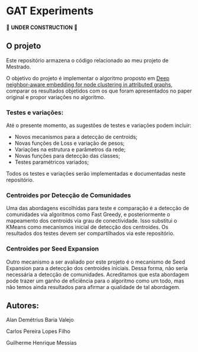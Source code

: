 # GAT Experiments

:construction: **UNDER CONSTRUCTION** :construction:

## O projeto

Este repositório armazena o código relacionado ao meu projeto de Mestrado.

O objetivo do projeto é implementar o algoritmo proposto em [Deep neighbor-aware embedding for node clustering in attributed graphs](https://www.sciencedirect.com/science/article/abs/pii/S0031320321004118), comparar os resultados objetidos com os que foram apresentados no paper original e propor variações no algoritmo.

### Testes e variações:

Até o presente momento, as sugestões de testes e variações podem incluir:

- Novos mecanismos para a detecção de centroids;
- Novas funções de Loss e variação de pesos;
- Variações na estrutura e parâmetros da rede;
- Novas funções para detecção das classes;
- Testes paramétricos variados;

Todos os testes e variações serão implementadas e documentadas neste repositório.

### Centroides por Detecção de Comunidades

Uma das abordagens escolhidas para teste e comparação é a detecção de comunidades via algoritmos como Fast Greedy, e posteriormente o mapeamento dos centroids via grau de conectividade. Isso substitui o KMeans como mecanismos inicial de detecção dos centroides. Os resultados dos testes devem ser compartilhados via este repositório.

### Centroides por Seed Expansion

Outro mecanismo a ser avaliado por este projeto é o mecanismo de Seed Expansion para a detecção dos centroides iniciais. Dessa forma, não seria necessária a detecção de comunidades. Acreditamos que esta abordagem pode trazer um ganho de eficiência para o algoritmo como um todo, mas não temos ainda resultados para afirmar a qualidade de tal abordagem.


## Autores:

Alan Demétrius Baria Valejo

Carlos Pereira Lopes Filho

Guilherme Henrique Messias
